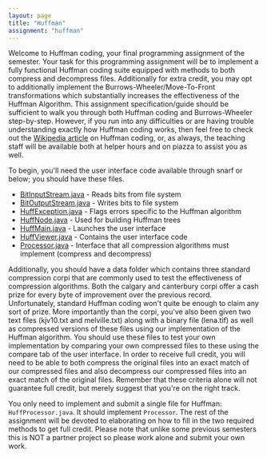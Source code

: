 ```yaml
---
layout: page
title: "Huffman"
assignment: "huffman"
---
```


Welcome to Huffman coding, your final programming assignment of the semester.  Your task for this programming assignment will be to implement a fully functional Huffman coding suite equipped with methods to both compress and decompress files.  Additionally for extra credit, you may opt to additionally implement the Burrows-Wheeler/Move-To-Front transformations which substantially increases the effectiveness of the Huffman Algorithm.  This assignment specification/guide should be sufficient to walk you through both Huffman coding and Burrows-Wheeler step-by-step.  However, if you run into any difficulties or are having trouble understanding exactly how Huffman coding works, then feel free to check out the [Wikipedia article](https://en.wikipedia.org/wiki/Huffman_coding) on Huffman coding, or, as always, the teaching staff will be available both at helper hours and on piazza to assist you as well.

To begin, you'll need the user interface code available through snarf or below; you should have these files.

- [BitInputStream.java]() - Reads bits from file system
- [BitOutputStream.java]() - Writes bits to file system
- [HuffException.java]() - Flags errors specific to the Huffman algorithm
- [HuffNode.java]() - Used for building Huffman trees
- [HuffMain.java]() - Launches the user interface
- [HuffViewer.java]() - Contains the user interface code
- [Processor.java]() - Interface that all compression algorithms must implement (compress and decompress)

Additionally, you should have a data folder which contains three standard compression corpi that are commonly used to test the effectiveness of compression algorithms.  Both the calgary and canterbury corpi offer a cash prize for every byte of improvement over the previous record.  Unfortunately, standard Huffman coding won't quite be enough to claim any sort of prize.  More importantly than the corpi, you've also been given two text files (kjv10.txt and melville.txt) along with a binary file (lena.tif) as well as compressed versions of these files using our implementation of the Huffman algorithm.  You should use these files to test your own implementation by comparing your own compressed files to these using the compare tab of the user interface.  In order to receive full credit, you will need to be able to both compress the original files into an exact match of our compressed files and also decompress our compressed files into an exact match of the original files.  Remember that these criteria alone will not guarantee full credit, but merely suggest that you're on the right track.

You only need to implement and submit a single file for Huffman: `HuffProcessor.java`.  It should implement `Processor`.  The rest of the assignment will be devoted to elaborating on how to fill in the two required methods to get full credit.  Please note that unlike some previous semesters this is NOT a partner project so please work alone and submit your own work.
